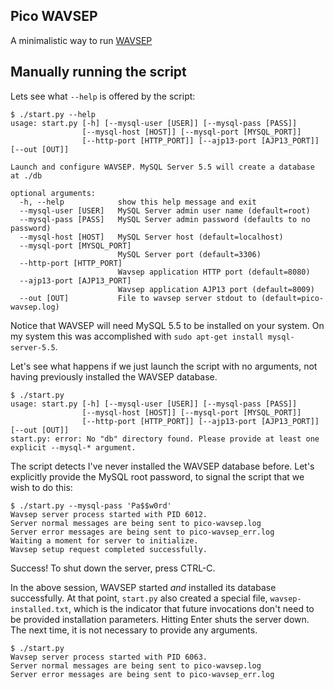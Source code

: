 ## Pico WAVSEP

A minimalistic way to run [WAVSEP](https://github.com/sectooladdict/wavsep)

## Manually running the script

Lets see what `--help` is offered by the script:

```console
$ ./start.py --help
usage: start.py [-h] [--mysql-user [USER]] [--mysql-pass [PASS]]
                [--mysql-host [HOST]] [--mysql-port [MYSQL_PORT]]
                [--http-port [HTTP_PORT]] [--ajp13-port [AJP13_PORT]] [--out [OUT]]

Launch and configure WAVSEP. MySQL Server 5.5 will create a database at ./db

optional arguments:
  -h, --help            show this help message and exit
  --mysql-user [USER]   MySQL Server admin user name (default=root)
  --mysql-pass [PASS]   MySQL Server admin password (defaults to no password)
  --mysql-host [HOST]   MySQL Server host (default=localhost)
  --mysql-port [MYSQL_PORT]
                        MySQL Server port (default=3306)
  --http-port [HTTP_PORT]
                        Wavsep application HTTP port (default=8080)
  --ajp13-port [AJP13_PORT]
                        Wavsep application AJP13 port (default=8009)
  --out [OUT]           File to wavsep server stdout to (default=pico-wavsep.log)
```

Notice that WAVSEP will need MySQL 5.5 to be installed on your system.
On my system this was accomplished with
`sudo apt-get install mysql-server-5.5`.

Let's see what happens if we just launch the script with no arguments, not
having previously installed the WAVSEP database.

```console
$ ./start.py 
usage: start.py [-h] [--mysql-user [USER]] [--mysql-pass [PASS]]
                [--mysql-host [HOST]] [--mysql-port [MYSQL_PORT]]
                [--http-port [HTTP_PORT]] [--ajp13-port [AJP13_PORT]] [--out [OUT]]
start.py: error: No "db" directory found. Please provide at least one explicit --mysql-* argument.
```

The script detects I've never installed the WAVSEP database before. Let's
explicitly provide  the MySQL root password, to signal the script that we wish
to do this:

```console
$ ./start.py --mysql-pass 'Pa$$w0rd'
Wavsep server process started with PID 6012.
Server normal messages are being sent to pico-wavsep.log
Server error messages are being sent to pico-wavsep_err.log
Waiting a moment for server to initialize.
Wavsep setup request completed successfully.
```

Success! To shut down the server, press CTRL-C.

In the above session, WAVSEP started _and_ installed its database
successfully. At that point, `start.py` also created a special file,
`wavsep-installed.txt`, which is the indicator that future invocations don't
need to be provided installation parameters. Hitting Enter shuts the server
down. The next time, it is not necessary to provide any arguments.

```console
$ ./start.py 
Wavsep server process started with PID 6063.
Server normal messages are being sent to pico-wavsep.log
Server error messages are being sent to pico-wavsep_err.log
``` 
